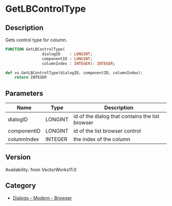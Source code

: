 # GetLBControlType

## Description
Gets control type for column.

```pascal
FUNCTION GetLBControlType(
				dialogID    : LONGINT;
				componentID : LONGINT;
				columnIndex : INTEGER): INTEGER;
```

```python
def vs.GetLBControlType(dialogID, componentID, columnIndex):
    return INTEGER
```

## Parameters
|Name|Type|Description|
|---|---|---|
|dialogID|LONGINT|id of the dialog that contains the list browser|
|componentID|LONGINT|id of the list browser control|
|columnIndex|INTEGER|the index of the column|

## Version
Availability: from VectorWorks11.0

## Category
* [Dialogs - Modern - Browser](../Categories/Dialogs%20-%20Modern%20-%20Browser.md)
